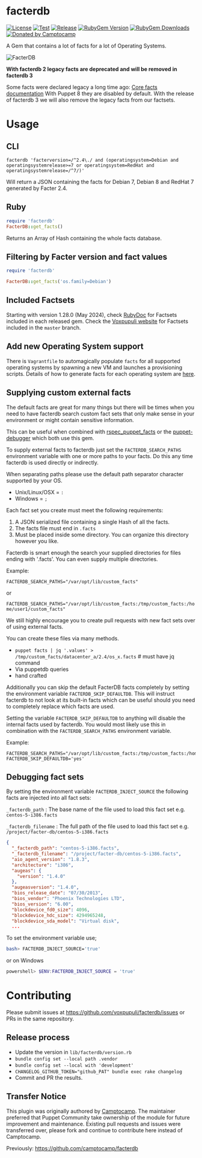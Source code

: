 facterdb
========

[![License](https://img.shields.io/github/license/voxpupuli/facterdb.svg)](https://github.com/voxpupuli/facterdb/blob/master/LICENSE)
[![Test](https://github.com/voxpupuli/facterdb/actions/workflows/test.yml/badge.svg)](https://github.com/voxpupuli/facterdb/actions/workflows/test.yml)
[![Release](https://github.com/voxpupuli/facterdb/actions/workflows/release.yml/badge.svg)](https://github.com/voxpupuli/facterdb/actions/workflows/release.yml)
[![RubyGem Version](https://img.shields.io/gem/v/facterdb.svg)](https://rubygems.org/gems/facterdb)
[![RubyGem Downloads](https://img.shields.io/gem/dt/facterdb.svg)](https://rubygems.org/gems/facterdb)
[![Donated by Camptocamp](https://img.shields.io/badge/donated%20by-camptocamp-fb7047.svg)](#transfer-notice)

A Gem that contains a lot of facts for a lot of Operating Systems.

![FacterDB](images/facterdb.png)


**With facterdb 2 legacy facts are deprecated and will be removed in facterdb 3**

Some facts were declared legacy a long time ago: [Core facts documentation](https://www.puppet.com/docs/puppet/latest/core_facts.html)
With Puppet 8 they are disabled by default. With the release of facterdb 3 we will also remove the legacy facts from our factsets.

# Usage

## CLI

```shell
facterdb 'facterversion=/^2.4\./ and (operatingsystem=Debian and operatingsystemrelease>=7 or operatingsystem=RedHat and operatingsystemrelease=/^7/)'
```

Will return a JSON containing the facts for Debian 7, Debian 8 and RedHat 7 generated by Facter 2.4.

## Ruby

```ruby
require 'facterdb'
FacterDB::get_facts()
```

Returns an Array of Hash containing the whole facts database.

## Filtering by Facter version and fact values

```ruby
require 'facterdb'

FacterDB::get_facts('os.family=Debian')
```

## Included Factsets

Starting with version 1.28.0 (May 2024), check [RubyDoc](https://www.rubydoc.info/gems/facterdb/) for Factsets included in each released gem.
Check the [Voxpupuli website](https://voxpupuli.org/facterdb/) for Factsets included in the `master` branch.

## Add new Operating System support

There is `Vagrantfile` to automagically populate `facts` for all supported operating systems by spawning a new VM and launches a provisioning scripts.
Details of how to generate facts for each operating system are [here](facts/README.md).

## Supplying custom external facts

The default facts are great for many things but there will be times when you need to have facterdb search custom
fact sets that only make sense in your environment or might contain sensitive information.

This can be useful when combined with [rspec_puppet_facts](https://github.com/mcanevet/rspec-puppet-facts) or the [puppet-debugger](https://github.com/nwops/puppet-debugger) which both use this gem.

To supply external facts to facterdb just set the `FACTERDB_SEARCH_PATHS` environment variable with one or more
paths to your facts.  Do this any time facterdb is used directly or indirectly.

When separating paths please use the default path separator character supported by your OS.
* Unix/Linux/OSX = `:`
* Windows = `;`

Each fact set you create must meet the following requirements:
1. A JSON serialized file containing a single Hash of all the facts.
2. The facts file must end in `.facts`
3. Must be placed inside some directory.  You can organize this directory however you like.

Facterdb is smart enough the search your supplied directories for files ending with '.facts'.  You can even supply
multiple directories.

Example:

`FACTERDB_SEARCH_PATHS="/var/opt/lib/custom_facts"`

or

`FACTERDB_SEARCH_PATHS="/var/opt/lib/custom_facts:/tmp/custom_facts:/home/user1/custom_facts"`

We still highly encourage you to create pull requests with new fact sets over of using external facts.

You can create these files via many methods.

* `puppet facts | jq '.values' > /tmp/custom_facts/datacenter_a/2.4/os_x.facts`  # must have jq command
* Via puppetdb queries
* hand crafted


Additionally you can skip the default FacterDB facts completely by setting the environment variable `FACTERDB_SKIP_DEFAULTDB`.
This will instruct facterdb to not look at its built-in facts which can be useful should you need to completely replace which facts are used.


Setting the variable `FACTERDB_SKIP_DEFAULTDB` to anything will disable the internal facts used by facterdb.  You would most likely use this in combination
with the `FACTERDB_SEARCH_PATHS` environment variable.

Example:

```
FACTERDB_SEARCH_PATHS="/var/opt/lib/custom_facts:/tmp/custom_facts:/home/user1/custom_facts"
FACTERDB_SKIP_DEFAULTDB='yes'
```

## Debugging fact sets

By setting the environment variable `FACTERDB_INJECT_SOURCE` the following facts are injected into all fact sets:

`_facterdb_path` : The base name of the file used to load this fact set e.g. `centos-5-i386.facts`

`_facterdb_filename` : The full path of the file used to load this fact set e.g. `/project/facter-db/centos-5-i386.facts`


``` json
{
  "_facterdb_path": "centos-5-i386.facts",
  "_facterdb_filename": "/project/facter-db/centos-5-i386.facts",
  "aio_agent_version": "1.8.3",
  "architecture": "i386",
  "augeas": {
    "version": "1.4.0"
  },
  "augeasversion": "1.4.0",
  "bios_release_date": "07/30/2013",
  "bios_vendor": "Phoenix Technologies LTD",
  "bios_version": "6.00",
  "blockdevice_fd0_size": 4096,
  "blockdevice_hdc_size": 4294965248,
  "blockdevice_sda_model": "Virtual disk",
  ...
```

To set the environment variable use;

``` bash
bash> FACTERDB_INJECT_SOURCE='true'
```
or on Windows
``` powershell
powershell> $ENV:FACTERDB_INJECT_SOURCE = 'true'
```

# Contributing

Please submit issues at https://github.com/voxpupuli/facterdb/issues or PRs in the same repository.

## Release process

* Update the version in `lib/facterdb/version.rb`
* `bundle config set --local path .vendor`
* `bundle config set --local with 'development'`
* `CHANGELOG_GITHUB_TOKEN="github_PAT" bundle exec rake changelog`
* Commit and PR the results.


## Transfer Notice

This plugin was originally authored by [Camptocamp](http://www.camptocamp.com).
The maintainer preferred that Puppet Community take ownership of the module for future improvement and maintenance.
Existing pull requests and issues were transferred over, please fork and continue to contribute here instead of Camptocamp.

Previously: https://github.com/camptocamp/facterdb
